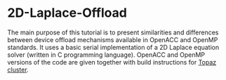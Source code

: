 # 2D-Laplace-Offload

The main purpose of this tutorial is to present similarities and differences between device offload mechanisms available in OpenACC and OpenMP standards. It uses a basic serial implementation of a 2D Laplace equation solver (written in C programming language). OpenACC and OpenMP versions of the code are given together with build instructions for [Topaz cluster](https://support.pawsey.org.au/documentation/display/US/HPC+Systems#HPCSystems-Topaz).

